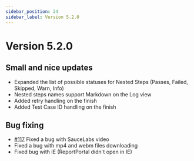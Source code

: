 ```yaml
---
sidebar_position: 24
sidebar_label: Version 5.2.0
---
```


# Version 5.2.0

## Small and nice updates
- Expanded the list of possible statuses for Nested Steps (Passes, Failed, Skipped, Warn, Info)
- Nested steps names support Markdown on the Log view
- Added retry handling on the finish
- Added Test Case ID handling on the finish
## Bug fixing
- [#117](https://github.com/reportportal/reportportal/issues/117) Fixed a bug with SauceLabs video
- Fixed a bug with mp4 and webm files downloading
- Fixed bug with IE (ReportPortal didn`t open in IE)


